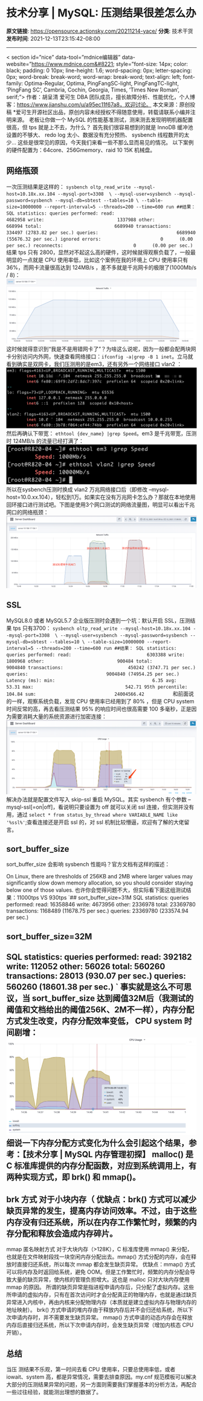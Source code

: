 # 技术分享 | MySQL: 压测结果很差怎么办

**原文链接**: https://opensource.actionsky.com/20211214-yace/
**分类**: 技术干货
**发布时间**: 2021-12-13T23:15:42-08:00

---

<
section id=&#8221;nice&#8221; data-tool=&#8221;mdnice编辑器&#8221; data-website=&#8221;https://www.mdnice.com&#8221; style=&#8221;font-size: 14px; color: black; padding: 0 10px; line-height: 1.6; word-spacing: 0px; letter-spacing: 0px; word-break: break-word; word-wrap: break-word; text-align: left; font-family: Optima-Regular, Optima, PingFangSC-light, PingFangTC-light, &#8216;PingFang SC&#8217;, Cambria, Cochin, Georgia, Times, &#8216;Times New Roman&#8217;, serif;&#8221;>
作者：胡呈清
爱可生 DBA 团队成员，擅长故障分析、性能优化，个人博客：https://www.jianshu.com/u/a95ec11f67a8，欢迎讨论。
本文来源：原创投稿
*爱可生开源社区出品，原创内容未经授权不得随意使用，转载请联系小编并注明来源。
老板让你做一个 MySQL 的性能基准测试，测来测去发现明明机器配置很高，但 tps 就是上不去，为什么？
首先我们很容易想到的就是 InnoDB 缓冲池设置的不够大、 redo log 太小、数据没有充分预热、 sysbench 线程数开的太少&#8230; 这些是很常见的原因，今天我们来看一些不那么显而易见的情况。
以下案例的硬件配置为：64core、256Gmemory、raid 10 15K 机械盘。
## 网络瓶颈
一次压测结果是这样的：
`sysbench oltp_read_write --mysql-host=10.18x.xx.104 --mysql-port=3308  \
--mysql-user=sysbench --mysql-password=sysbench --mysql-db=sbtest --tables=10 \
--table-size=10000000 --report-interval=5 --threads=200 --time=600 run
##结果：
SQL statistics:
queries performed:
read:                            4682958
write:                           1337988
other:                           668994
total:                           6689940
transactions:                        334497 (2783.82 per sec.)
queries:                             6689940 (55676.32 per sec.)
ignored errors:                      0      (0.00 per sec.)
reconnects:                          0      (0.00 per sec.)
`
结果 tps 只有 2800，显然对不起这么高的硬件，这时候就得观察负载了，一般最明显的一点就是 CPU 使用率低，比如这个案例在我的环境上 CPU 使用率只有36%，而网卡流量很高达到 124MB/s ，差不多就是千兆网卡的极限了(1000Mb/s / 8)：
![Image](.img/cdc541cc.png)
这时候就得意识到“我是不是用错网卡了”？为啥这么说呢，因为一般都会配两块网卡分别访问内外网，快速查看网络接口：`ifconfig -a|grep -B 1 inet`。立马就看到确实是双网卡，我们压测用的是em3，还有另外一个网络接口 vlan2 ：
![Image](.img/aa8769b6.png)
然后再确认下带宽： `ethtool {dev_name} |grep Speed`。em3 是千兆带宽，压测时 124MB/s 的流量已经打满了：
![Image](.img/1a552c59.png)
所以在sysbench压测时换成 vlan2 万兆网络接口后（即修改 &#8211;mysql-host=10.0.xx.104），轻松到1万。如果实在没有万兆网卡怎么办？那就在本地使用回环接口进行测试吧。下图是使用3个网口测试的网络流量图，明显可以看出千兆网口的网络瓶颈：
![Image](.img/709e5a90.png)
## SSL
MySQL8.0 或者 MySQL5.7 企业版压测时会遇到一个坑：默认开启 SSL，压测结果 tps 只有3700：
`sysbench oltp_read_write --mysql-host=10.18x.xx.104 --mysql-port=3308  \
--mysql-user=sysbench --mysql-password=sysbench --mysql-db=sbtest --tables=10 \
--table-size=10000000 --report-interval=5 --threads=200 --time=600 run
##结果：
SQL statistics:
queries performed:
read:                            6303388
write:                           1800968
other:                           900484
total:                           9004840
transactions:                        450242 (3747.71 per sec.)
queries:                             9004840 (74954.25 per sec.)
Latency (ms):
min:                                    6.35
avg:                                   53.31
max:                                  542.71
95th percentile:                      104.84
sum:                             24004566.42         
`
和前面说的一样，观察系统负载，发现 CPU 使用率已经用到了 80% ，但是 CPU system 时间反常的高，再去看压测结果 95% 的响应时间也很高需要 100 多毫秒，正是因为需要消耗大量的系统资源进行加密连接：
![Image](.img/9321e8ad.png)
解决办法就是配置文件写入 skip-ssl 重启 MySQL。其实 sysbench 有个参数 &#8211;mysql-ssl[=on|off]，看说明只要设置为 off 就可以关闭 ssl 连接，但实测并没有用，通过 `select * from status_by_thread where VARIABLE_NAME like '%ssl%'`;查看连接还是开启 ssl 的，对 ssl 机制比较懵逼，欢迎有了解的大佬留言。
## sort_buffer_size
sort_buffer_size 会影响 sysbench 性能吗？官方文档有这样的描述：
> 
On Linux, there are thresholds of 256KB and 2MB where larger values may significantly slow down memory allocation, so you should consider staying below one of those values.
也许你会觉得问题不大，但实际看下面这组测试结果：11000tps VS 930tps
`## sort_buffer_size=31M
SQL statistics:
queries performed:
read:                            16358846
write:                           4673956
other:                           2336978
total:                           23369780
transactions:                        1168489 (11678.75 per sec.)
queries:                             23369780 (233574.94 per sec.)
## sort_buffer_size=32M
SQL statistics:
queries performed:
read:                            392182
write:                           112052
other:                           56026
total:                           560260
transactions:                        28013  (930.07 per sec.)
queries:                             560260 (18601.38 per sec.)
`
事实就是这么不可思议，当 sort_buffer_size 达到阈值32M后（我测试的阈值和文档给出的阈值256K、2M不一样），内存分配方式发生改变，内存分配效率变低， CPU system 时间剧增：
![Image](.img/c2ea4ba6.png)
细说一下内存分配方式变化为什么会引起这个结果，参考：【技术分享 | MySQL 内存管理初探】
malloc() 是 C 标准库提供的内存分配函数，对应到系统调用上，有两种实现方式，即 brk() 和 mmap()。
- 
brk 方式
对于小块内存（
优缺点：brk() 方式可以减少缺页异常的发生，提高内存访问效率。不过，由于这些内存没有归还系统，所以在内存工作繁忙时，频繁的内存分配和释放会造成内存碎片。
- 
mmap 匿名映射方式
对于大块内存（>128K），C 标准库使用 mmap() 来分配，也就是在文件映射段找一块空闲内存分配出去。mmap() 方式分配的内存，会在释放时直接归还系统，所以每次 mmap 都会发生缺页异常。
优缺点：mmap() 方式可以将内存及时返回给系统，避免 OOM。但是工作繁忙时，频繁的内存分配会导致大量的缺页异常，使内核的管理负担增大。这也是 malloc 只对大块内存使用 mmap 的原因。
所谓的缺页异常是指进程申请内存后，只分配了虚拟内存。这些所申请的虚拟内存，只有在首次访问时才会分配真正的物理内存，也就是通过缺页异常进入内核中，再由内核来分配物理内存（本质就是建立虚拟内存与物理内存的地址映射）。
brk() 方式申请的堆内存由于释放内存后并不会归还给系统，所以下次申请内存时，并不需要发生缺页异常。
mmap() 方式申请的动态内存会在释放内存后直接归还系统，所以下次申请内存时，会发生缺页异常（增加内核态 CPU 开销）。
## 总结
当压
测结果不乐观，第一时间去看 CPU 使用率，只要总使用率低，或者 iowait、system 高，都是异常情况，需要去排查原因。my.cnf 规范模板可以解决大部分的压测结果异常的问题，另一方面则需要我们掌握基本的分析方法，再配合一些过往经验，就能测出理想的数据了。